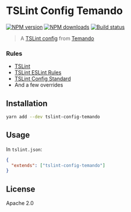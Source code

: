 # TSLint Config Temando

[![NPM version][npm-image]][npm-url]
[![NPM downloads][downloads-image]][downloads-url]
[![Build status][travis-image]][travis-url]

> A [TSLint config](https://palantir.github.io/tslint/usage/tslint-json/) from [Temando](http://temando.com/)


### Rules

- [TSLint](https://www.npmjs.com/package/tslint)
- [TSLint ESLint Rules](https://www.npmjs.com/package/tslint-eslint-rules)
- [TSLint Config Standard](https://www.npmjs.com/package/tslint-config-temando)
- And a few overrides 

## Installation

```sh
yarn add --dev tslint-config-temando
```

## Usage

In `tslint.json`:

```json
{
  "extends": ["tslint-config-temando"]
}
```

## License

Apache 2.0

[npm-image]: https://img.shields.io/npm/v/tslint-config-temando.svg?style=flat
[npm-url]: https://npmjs.org/package/tslint-config-temando
[downloads-image]: https://img.shields.io/npm/dm/tslint-config-temando.svg?style=flat
[downloads-url]: https://npmjs.org/package/tslint-config-temando
[travis-image]: https://img.shields.io/travis/temando/tslint-config-temando.svg?style=flat
[travis-url]: https://travis-ci.org/temando/tslint-config-temando
